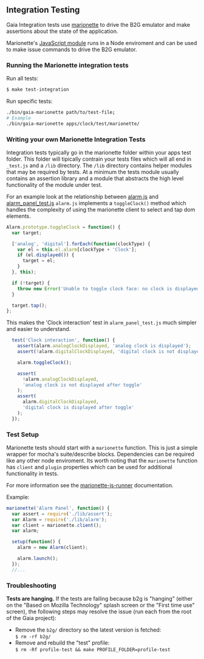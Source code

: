 ## Integration Testing 

Gaia Integration tests use
[marionette](http://lightsofapollo.github.io/marionette_js_client/api-docs/) to
drive the B2G emulator and make assertions about the state of the application.

Marionette's [JavaScript
module](https://github.com/lightsofapollo/marionette_js_client) runs in a Node
enviroment and can be used to make issue commands to drive the B2G emulator.

### Running the Marionette integration tests

Run all tests:

```bash
$ make test-integration
```

Run specific tests:

```bash
./bin/gaia-marionette path/to/test-file;
# Example
./bin/gaia-marionette apps/clock/test/marionette/
```

### Writing your own Marionette Integration Tests

Integration tests typically go in the marionette folder within your apps test folder.
This folder will tipically contrain your tests files which will all end in `_test.js` and a `/lib` directory. 
The `/lib` directory contains helper modules that may be required by tests. At a minimum the tests module usually 
contains an assertion library and a module that abstracts the high level functionality of the module under test.

For an example look at the relationship between [alarm.js](https://github.com/mozilla-b2g/gaia/blob/38456b0b9ee903e597d2a2fd949c10fd673e1993/apps/clock/test/marionette/lib/alarm.js) and [alarm_panel_test.js](https://github.com/mozilla-b2g/gaia/blob/38456b0b9ee903e597d2a2fd949c10fd673e1993/apps/clock/test/marionette/alarm_panel_test.js)
`alarm.js` implements a `toggleClock()` method which handles the complexity of using the marionette client to select and tap dom elements.

```JavaScript
Alarm.prototype.toggleClock = function() {
  var target;

  ['analog', 'digital'].forEach(function(clockType) {
    var el = this.el.alarm[clockType + 'Clock'];
    if (el.displayed()) {
      target = el;
    }
  }, this);

  if (!target) {
    throw new Error('Unable to toggle clock face: no clock is displayed.');
  }

  target.tap();
};
```

This makes the 'Clock interaction' test in `alarm_panel_test.js` much simpler and easier to understand.

```JavaScript
  test('Clock interaction', function() {
    assert(alarm.analogClockDisplayed, 'analog clock is displayed');
    assert(!alarm.digitalClockDisplayed, 'digital clock is not displayed');

    alarm.toggleClock();

    assert(
      !alarm.analogClockDisplayed,
      'analog clock is not displayed after toggle'
    );
    assert(
      alarm.digitalClockDisplayed,
      'digital clock is displayed after toggle'
    );
  });
```

### Test Setup

Marionette tests should start with a `marionette` function. This is just a simple wrapper for mocha's suite/describe blocks.
Dependencies can be required like any other node enviroment. Its worth noting that the `marionette` function has `client` and `plugin` properties
which can be used for additional functionality in tests.

For more information see the [marionette-js-runner](https://github.com/lightsofapollo/marionette-js-runner#marionette-suitedescribe-like-a-api) documentation.

Example:

```JavaScript
marionette('Alarm Panel', function() {
  var assert = require('./lib/assert');
  var Alarm = require('./lib/alarm');
  var client = marionette.client();
  var alarm;

  setup(function() {
    alarm = new Alarm(client);

    alarm.launch();
  });
  //...
```

### Troubleshooting

**Tests are hanging.** If the tests are failing because b2g is "hanging"
(either on the "Based on Mozilla Technology" splash screen or the "First time
use" screen), the following steps may resolve the issue (run each from the root
of the Gaia project):

- Remove the `b2g/` directory so the latest version is fetched:  
  `$ rm -rf b2g/`
- Remove and rebuild the "test" profile:  
  `$ rm -Rf profile-test && make PROFILE_FOLDER=profile-test`

